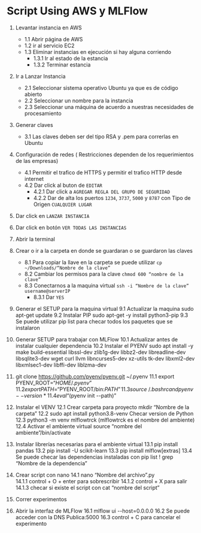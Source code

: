# Script Using AWS y MLFlow #
1. Levantar instancia en AWS
	- 1.1 Abrir página de AWS
	- 1.2 ir al servicio EC2
	- 1.3 Eliminar instancias en ejecución si hay  alguna corriendo
		- 1.3.1 Ir al estado de la estancia
		- 1.3.2	Terminar estancia

2. Ir a Lanzar Instancia
	- 2.1 Seleccionar sistema operativo Ubuntu ya que es de código abierto
	- 2.2 Seleccionar un nombre para la instancia
	- 2.3 Seleccionar una máquina de acuerdo a nuestras necesidades de procesamiento

3. Generar claves
	- 3.1 Las claves deben ser del tipo RSA y .pem para correrlas en Ubuntu

4. Configuración de redes ( Restricciones dependen de los requerimientos de las empresas)
	- 4.1 Permitir el trafico de HTTPS y permitir el trafico HTTP desde internet
	- 4.2 Dar click al buton de `EDITAR`
		- 4.2.1 Dar click a `AGREGAR REGLA DEL GRUPO DE SEGURIDAD`
		- 4.2.2 Dar de alta los puertos `1234`, `3737`, `5000` y `8787` con Tipo de Origen `CUALQUIER LUGAR`

5. Dar click en `LANZAR INSTANCIA`
   
6. Dar click en botón `VER TODAS LAS INSTANCIAS`
   
7. Abrir la terminal
   
8. Crear o ir a la carpeta en donde se guardaran o se guardaron las claves
	- 8.1 Para copiar la llave en la carpeta se puede utilizar `cp ~/Downloads/“Nombre de la clave”`
	- 8.2 Cambiar los permisos para la clave `chmod 600 “nombre de la clave”`
	- 8.3 Conectarnos a la maquina virtual `ssh -i “Nombre de la clave” username@serverIP`
		- 8.3.1 Dar `YES`

9. Generar el SETUP para la maquina virtual
	9.1 Actualizar la maquina sudo apt-get update
	9.2 Instalar PIP sudo apt-get -y install python3-pip
	9.3 Se puede utilizar pip list  para checar todos los paquetes que se instalaron
11. Generar SETUP para trabajar con MLFlow
	10.1 Actualizar antes de instalar cualquier dependencia 
	10.2 Instalar el PYENV sudo apt install -y make build-essential libssl-dev zlib1g-dev libbz2-dev libreadline-dev libsqlite3-dev wget curl llvm libncurses5-dev xz-utils tk-dev libxml2-dev libxmlsec1-dev libffi-dev liblzma-dev
12. git clone https://github.com/pyenv/pyenv.git ~/.pyenv 
	11.1 export PYENV_ROOT=“$HOME/.pyenv”
	11.2 export PATH=“$PYENV_ROOT/bin:$PATH”
	11.3 source ~/.bashrc and pyenv --version
	*11.4 eval “$(pyenv init --path)”
13. Instalar el VENV
	12.1 Crear carpeta para proyecto mkdir “Nombre de la carpeta”
	12.2 sudo apt install python3.8-venv Checar version de Python
	12.3 python3 -m venv mlflowtrck (mlflowtrck es el nombre del ambiente)
	12.4 Activar el ambiente virtual source “nombre del ambiente”/bin/activate
14. Instalar librerías necesarias para el ambiente virtual
	13.1 pip install pandas
	13.2 pip install -U scikit-learn
	13.3 pip install mlflow[extras]
	13.4 Se puede checar las dependencias instaladas con pip list ! grep “Nombre de la dependencia”
15. Crear script con nano
	14.1 nano “Nombre del archivo”.py 	
		14.1.1 control + O + enter para sobrescribir 
		14.1.2 control + X para salir 
		14.1.3 checar si existe el script con cat “nombre del script”
16. Correr experimentos
17. Abrir la interfaz de MLFlow
	16.1 mlflow ui --host=0.0.0.0
	16.2 Se puede acceder con la DNS Publica:5000
	16.3 control + C para cancelar el experimento
